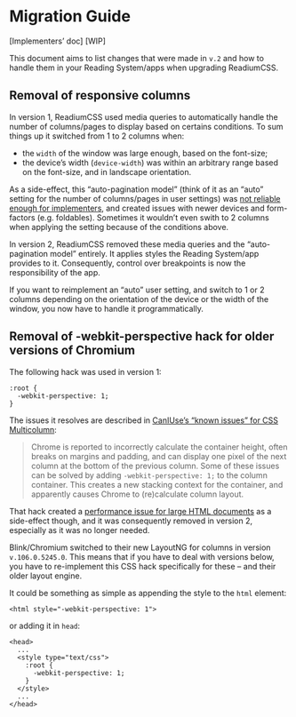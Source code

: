 # Migration Guide

[Implementers’ doc] [WIP]

This document aims to list changes that were made in `v.2` and how to handle them in your Reading System/apps when upgrading ReadiumCSS. 

## Removal of responsive columns

In version 1, ReadiumCSS used media queries to automatically handle the number of columns/pages to display based on certains conditions. To sum things up it switched from 1 to 2 columns when:

- the `width` of the window was large enough, based on the font-size;
- the device’s width (`device-width`) was within an arbitrary range based on the font-size, and in landscape orientation.

As a side-effect, this “auto-pagination model” (think of it as an “auto” setting for the number of columns/pages in user settings) was [not reliable enough for implementers](https://github.com/readium/readium-css/issues/143), and created issues with newer devices and form-factors (e.g. foldables). Sometimes it wouldn’t even swith to 2 columns when applying the setting because of the conditions above.

In version 2, ReadiumCSS removed these media queries and the “auto-pagination model” entirely. It applies styles the Reading System/app provides to it. Consequently, control over breakpoints is now the responsibility of the app. 

If you want to reimplement an “auto” user setting, and switch to 1 or 2 columns depending on the orientation of the device or the width of the window, you now have to handle it programmatically. 

## Removal of -webkit-perspective hack for older versions of Chromium

The following hack was used in version 1:

```
:root {
  -webkit-perspective: 1;
}
```

The issues it resolves are described in [CanIUse’s “known issues” for CSS Multicolumn](https://caniuse.com/multicolumn#bugs):

> Chrome is reported to incorrectly calculate the container height, often breaks on margins and padding, and can display one pixel of the next column at the bottom of the previous column. Some of these issues can be solved by adding `-webkit-perspective: 1;` to the column container. This creates a new stacking context for the container, and apparently causes Chrome to (re)calculate column layout.

That hack created a [performance issue for large HTML documents](https://github.com/readium/readium-css/issues/117) as a side-effect though, and it was consequently removed in version 2, especially as it was no longer needed.

Blink/Chromium switched to their new LayoutNG for columns in version `v.106.0.5245.0`. This means that if you have to deal with versions below, you have to re-implement this CSS hack specifically for these – and their older layout engine.

It could be something as simple as appending the style to the `html` element:

```
<html style="-webkit-perspective: 1">
```

or adding it in `head`:

```
<head>
  ...
  <style type="text/css">
    :root {
      -webkit-perspective: 1;
    }
  </style>
  ...
</head>
```